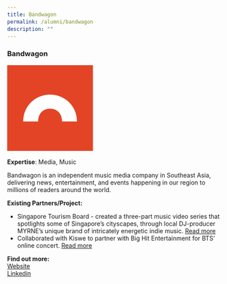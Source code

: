 ```yaml
---
title: Bandwagon
permalink: /alumni/bandwagon
description: ""
---
```

### Bandwagon
![Alt text for image on Isomer site](/images/alumni/bandwagon.png)

**Expertise**: 
Media, Music

Bandwagon is an independent music media company in Southeast Asia, delivering news, entertainment, and events happening in our region to millions of readers around the world. 

**Existing Partners/Project:**
* Singapore Tourism Board - created a three-part music video series that spotlights some of Singapore’s cityscapes, through local DJ-producer MYRNE’s unique brand of intricately energetic indie music.
[Read more](https://www.linkedin.com/feed/update/urn:li:activity:6810564624803598336/)
* Collaborated with Kiswe to partner with Big Hit Entertainment for BTS’ online concert. [Read more](https://www.bandwagon.asia/articles/kiswe-khee-lee-harold-chan-bts-map-of-the-soul-one-online-concert-big-hit-entertainment-interview-2020)




**Find out more:** \
[Website](https://www.bandwagon.asia/)\
[Linkedin](https://www.linkedin.com/company/bandwagon-media/)